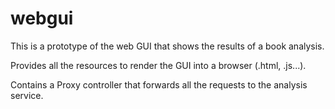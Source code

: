 # webgui

This is a prototype of the web GUI that shows the results of a book analysis.

Provides all the resources to render the GUI into a browser (.html, .js...).

Contains a Proxy controller that forwards all the requests to the analysis service.
